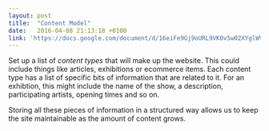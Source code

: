 ```yaml
---
layout: post
title:  "Content Model"
date:   2016-04-08 21:13:18 +0100
link: 'https://docs.google.com/document/d/16eiFe9Gj9oURL9VK0v5w02XYglWV26PrO6rlb12cfiw/edit?usp=sharing'
---
```


Set up a list of _content types_ that will make up the website. This could include things like articles, exhibitions or ecommerce items. Each content type has a list of specific bits of information that are related to it. For an exhibtion, this might include the name of the show, a description, participating artists, opening times and so on.

Storing all these pieces of information in a structured way allows us to keep the site maintainable as the amount of content grows.